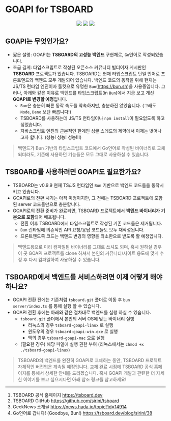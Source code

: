 # GOAPI for TSBOARD

<p align="center">
    <img src="https://img.shields.io/badge/Go-00ADD8?logo=go&logoColor=fff&style=for-the-badge"/>
    <img src="https://img.shields.io/badge/MySQL-4479A1?logo=mysql&logoColor=fff&style=for-the-badge"/>
    <img src="https://img.shields.io/badge/TSBOARD-000000.svg?&style=for-the-badge&&logoColor=3178C6"/>
</p>

## GOAPI는 무엇인가요?

- 짧은 설명: GOAPI는 **TSBOARD의 고성능 백엔드** 구현체로, `Go`언어로 작성되었습니다.
- 조금 길게: 타입스크립트로 작성된 오픈소스 커뮤니티 빌더이자 게시판인 **TSBOARD** 프로젝트가 있습니다.
  TSBOARD는 현재 타입스크립트 단일 언어로 프론트엔드와 백엔드 모두 개발되어 있습니다.
  백엔드 코드의 동작을 위해 현재는 JS/TS 런타임 엔진이자 툴킷으로 유명한 `Bun`(<https://bun.sh>)을 사용중입니다.
  그러나, 아래와 같은 이유로 백엔드를 타입스크립트(in `Bun`)에서 지금 보고 계신 **GOAPI로 변경할 예정**입니다.
  - `Bun`은 충분히 빠른 동작 속도를 약속하지만, 충분하진 않았습니다. (그래도 `Node`, `Deno` 보단 빠릅니다!)
  - TSBOARD를 사용하는데 JS/TS 런타임이나 `npm install`이 필요없도록 하고 싶었습니다.
  - 자바스크립트 엔진의 근본적인 한계인 싱글 스레드의 제약에서 이제는 벗어나고자 합니다. (성능! 성능! 성능!!!)

> 백엔드가 Bun 기반의 타입스크립트 코드에서 Go언어로 작성된 바이너리로 교체되더라도, 기존에 사용하던 기능들은 모두 그대로 사용하실 수 있습니다.

## TSBOARD를 사용하려면 GOAPI도 필요한가요?

- TSBOARD는 v0.9.9 현재 TS/JS 런타임인 `Bun` 기반으로 백엔드 코드들을 동작시키고 있습니다.
- GOAPI로의 전환 시기는 아직 미정이지만, 그 전에는 TSBOARD 프로젝트에 포함된 server 코드들만으로 충분합니다.
- GOAPI로의 전환 준비가 완료되면, TSBOARD 프로젝트에서 **백엔드 바이너리가 기본으로 포함**되어 배포됩니다.
  - 전환 이후 TSBOARD에서 타입스크립트로 작성된 기존 코드들은 제거됩니다.
  - `Bun` 런타임에 의존적인 API 요청/응답 코드들도 모두 재작성됩니다.
  - 프론트엔드쪽 코드는 백엔드 변경의 영향을 최소한으로 받도록 할 예정입니다.

> 백엔드용으로 미리 컴파일된 바이너리를 그대로 쓰셔도 되며, 혹시 원하실 경우 이 곳 GOAPI 프로젝트를 clone 하셔서 본인의 커뮤니티/사이트 용도에 맞게 수정 후 다시 컴파일하여 사용하실 수 있습니다.

## TSBOARD에서 백엔드를 서비스하려면 이제 어떻게 해야 하나요?

- GOAPI 전환 전에는 기존처럼 `tsboard.git` 폴더로 이동 후 `bun server/index.ts` 를 통해 실행 할 수 있습니다.
- GOAPI 전환 후에는 아래와 같은 절차대로 백엔드를 실행 하실 수 있습니다.
  - `tsboard.git` 폴더에서 본인의 서버 OS에 맞는 바이너리 실행
    - 리눅스의 경우 `tsboard-goapi-linux` 로 실행
    - 윈도우의 경우 `tsboard-goapi-win.exe` 로 실행
    - 맥의 경우 `tsboard-goapi-mac` 으로 실행
  - (필요한 경우) 해당 파일에 실행 권한 부여 (리눅스에서는 `chmod +x ./tsboard-goapi-linux`)

> TSBOARD의 백엔드를 완전히 GOAPI로 교체하는 동안, TSBOARD 프로젝트 자체적인 버전업은 계속될 예정입니다. 교체 완료 시점에 TSBOARD 공식 홈페이지를 통해서 상세한 안내를 드리겠습니다. 혹시 GOAPI 개발과 관련한 더 자세한 이야기를 보고 싶으시다면 아래 참조 링크를 참고하세요!

---

1. TSBOARD 공식 홈페이지 <https://tsboard.dev>
2. TSBOARD GitHub <https://github.com/sirini/tsboard>
3. GeekNews 소개글 <https://news.hada.io/topic?id=14914>
4. Go언어로 갑니다! (Goodbye, Bun!) <https://tsboard.dev/blog/sirini/38>
